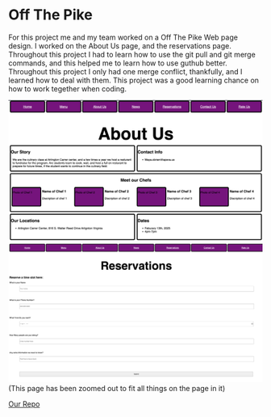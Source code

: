 # Off The Pike

For this project me and my team worked on a Off The Pike Web page design. I worked on the About Us page, and the reservations page. Throughout this project I had to learn how to use the git pull and git merge commands, and this helped me to learn how to use guthub better. Throughout this project I only had one merge conflict, thankfully, and I learned how to deal with them. This project was a good learning chance on how to work tegether when coding.

![image](Photo1.png)
![image](Photo2.png)
(This page has been zoomed out to fit all things on the page in it)


[Our Repo](https://github.com/NotABotDaniel/OffThePike)
